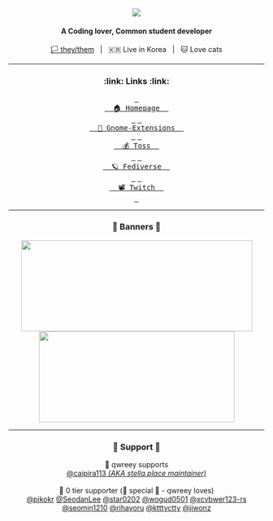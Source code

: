 <div width=100% align=center>
  <a href="https://qwreey75.github.io/">
    <img src="https://capsule-render.vercel.app/api?type=soft&color=F4EDFF&height=150&section=header&text=QWREEY&fontSize=70&animation=twinkling"/><br/>
  </a>
  <h4>A Coding lover, Common student developer</h4>
  <p><a href="https://en.wikipedia.org/wiki/Questioning_(sexuality_and_gender)">🏳 they/them</a>&nbsp;&nbsp;&nbsp;|&nbsp;&nbsp;&nbsp;🇰🇷 Live in Korea&nbsp;&nbsp;&nbsp;|&nbsp;&nbsp;&nbsp;🐱 Love cats</p>
</div>

<hr>

<h3 align=center>:link: Links :link:</h3>
<div width=100% align=center>
  <a href="https://qwreey75.github.io/"><kbd>&nbsp;<br>&nbsp
  🏠 Homepage
  &nbsp;<br>&nbsp;</kbd></a>
  <a href="https://extensions.gnome.org/accounts/profile/qwreey75"><kbd>&nbsp;<br>&nbsp
  🔧 Gnome-Extensions
  &nbsp;<br>&nbsp;</kbd></a>
  <a href="https://toss.me/qwreey75"><kbd>&nbsp;<br>&nbsp
  💰 Toss
  &nbsp;<br>&nbsp;</kbd></a>
  <a href="https://stella.place/@qwreey"><kbd>&nbsp;<br>&nbsp
  🪐 Fediverse
  &nbsp;<br>&nbsp;</kbd></a>
  <a href="https://www.twitch.tv/qwreey"><kbd>&nbsp;<br>&nbsp
  📽️ Twitch
  &nbsp;<br>&nbsp;</kbd></a>
</div>

<!--
<h3 align=center>🛠 Tech Stack 🛠</h3><br/>

TODO 이거 뱃지로 옮길래여 응애
관심 프로젝트 적기 (미스키)
<pre>
AKA 'console.log(cat == cute)'
version 17.0 beta
LANG : Lua Shellscript Java Html Css Javascript Python C C++ Go PowershellScript Typescript Moonscript
TOOL : Vscode Neovim Vim Nano Sublime-Text Visual-Studio Atom Intellij
TERM : BASH, ZSH(WITH OMZ, P10K)
OHTR : Windows Terminal
THEM : Dracula, Custom theme, Input Mono Font
INTR : FFmpeg, Discord, Electron, Luvit(Lua-node), Nodejs, WebPrograming, Youtube-dl, Nodejs, Mkdocs

Watch below for more informations
</pre>
-->

<hr>

<h3 align=center>📃 Banners 📃</h2>
<div width=100% align=center>
  <img width=455em height=179em src="https://github-readme-stats.vercel.app/api?username=qwreey75&count_private=true&hide_border=true&show_icons=true&theme=radical" />
  <img width=385em height=179em src="https://github-readme-stats.vercel.app/api/top-langs/?username=qwreey75&hide_border=true&theme=radical&layout=compact&langs_count=7&exclude_repo=qwreey.roblox.plugins,RBX_UI_PROJECT,mina_discord-bot,qlvm,catscript,mcFn16to17,schoolGraphProgram,Quad,discordia-enchant,termRBLX,newYearCounter" />
  <br>
  <!--
  <a href="https://discord.com/users/367946917197381644" target="_blank">
    <img width=385em height=206em src="https://lanyard.cnrad.dev/api/367946917197381644" />
  </a>
  <a href="https://solved.ac/qwreey75" tatget="_blank">
    <img width=455em height=206em src="http://mazassumnida.wtf/api/v2/generate_badge?boj=qwreey75">
  </a>
  -->
</div>

<!--
<h3 align=center>Repositories</h2><br/>
-->

<hr>

<h3 align=center>💖 Support 💖</h2>

<div width=100% align=center markdown>
💖 qwreey supports<br>
<a href="https://github.com/caipira113">@caipira113 <i>(AKA stella.place maintainer)</i></a>
</div>
<br>
<div width=100% align=center markdown>
💖 0 tier supporter (🌟 special 🌟 - qwreey loves)<br>
<a href="https://github.com/pikokr">@pikokr</a>
<a href="https://github.com/SeodanLee">@SeodanLee</a>
<a href="https://github.com/star0202">@star0202</a>
<a href="https://github.com/wogud0501">@wogud0501</a>
<a href="https://github.com/xcvbwer123-rs">@xcvbwer123-rs</a>
<a href="https://github.com/seomin1210">@seomin1210</a>
<a href="https://github.com/rihayoru">@rihayoru</a>
<a href="https://github.com/ktttyctty">@ktttyctty</a>
<a href="https://github.com/jiwonz">@jiwonz</a>
</div>
